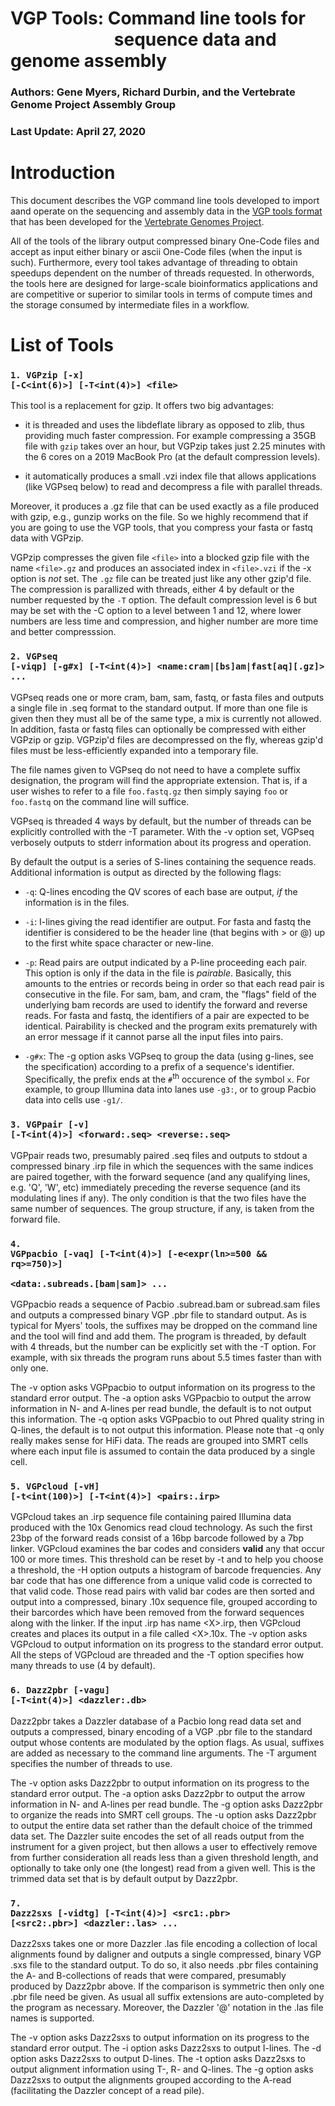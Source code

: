 
# VGP Tools: Command line tools for <br>&nbsp;&nbsp;&nbsp;&nbsp;&nbsp;&nbsp;&nbsp;&nbsp;&nbsp;&nbsp;&nbsp;&nbsp;&nbsp;&nbsp;&nbsp;&nbsp;&nbsp;&nbsp;&nbsp;&nbsp;&nbsp;&nbsp;&nbsp;&nbsp; sequence data and genome assembly

### Authors:  Gene Myers, Richard Durbin, and the Vertebrate Genome Project Assembly Group
### Last Update: April 27, 2020

# Introduction

This document describes the VGP command line tools developed to
import aand operate on the
sequencing and assembly data in the [VGP tools format](file://VGP-assembly-schema.md)
that has been developed for the
[Vertebrate Genomes Project](http://www.vertebrategenomes.org).

All of the tools of the library output compressed binary One-Code files and accept as input either binary or ascii One-Code files (when the input is such).  Furthermore,
every tool takes advantage of threading to obtain speedups dependent on the number
of threads requested.  In otherwords, the tools here are designed for large-scale
bioinformatics applications and are competitive or superior to similar tools in terms of compute times and the storage consumed by intermediate files in a workflow.

# List of Tools

### <code>1. VGPzip [-x] [-C\<int(6)\>] [-T\<int(4)\>] \<file\></code>

This tool is a replacement for gzip.  It offers two big advantages:

* it is threaded and uses the libdeflate library as opposed to zlib, thus
providing much faster compression.  For example compressing a 35GB file
with ```gzip``` takes over an hour, but VGPzip takes just 2.25 minutes with the 6 cores
on a 2019 MacBook Pro (at the default compression levels).

* it automatically produces a small .vzi index file that allows applications
(like VGPseq below) to read and decompress a file with parallel threads.

Moreover, it produces a .gz file that can be used exactly as a file produced with gzip,
e.g., gunzip works on the file.  So we highly recommend that if you are going to use
the VGP tools, that you compress your fasta or fastq data with VGPzip.

VGPzip compresses the given file ```<file>``` into a blocked gzip file with the name ```<file>.gz``` and
produces an associated index in ```<file>.vzi``` if the -x option is *not* set.  The ```.gz``` file can be treated just like any other gzip'd file.  The compression is parallized with threads,
either 4 by default or the number requested by the ```-T``` option.  The default compression level is 6 but may
be set with the -C option to a level between 1 and 12, where lower numbers are less time and compression, and higher
number are more time and better compresssion.

### <code>2. VGPseq [-viqp] [-g#x] [-T\<int(4)\>] \<name:cram|[bs]am|fast[aq][.gz]> ...</code>

VGPseq reads one or more cram, bam, sam, fastq, or fasta files and outputs a single file in .seq format to the standard output.
If more than one file is given then they must all be of the same type, a mix is currently not allowed.  In addition, fasta or
fastq files can optionally be compressed with either VGPzip or gzip.  VGPzip'd files are decompressed on the fly, whereas gzip'd
files must be less-efficiently expanded into a temporary file.

The file names given to VGPseq do not need to have a complete suffix designation, the
program will find the appropriate extension.  That is, if a user wishes to refer to a
file ```foo.fastq.gz``` then simply saying ```foo``` or ```foo.fastq``` on the command
line will suffice.

VGPseq is threaded 4 ways by default, but the number of threads can be explicitly
controlled with the -T parameter.  With the -v option set, VGPseq verbosely outputs to
stderr information about its progress and operation.

By default the output is a series of S-lines containing the sequence reads.  Additional
information is output as directed by the following flags:

* ```-q```: Q-lines encoding the QV scores of each base are output, *if* the information is in the files.

* ```-i```:  I-lines giving the read identifier are output.  For fasta and fastq the identifier is considered
to be the header line (that begins with > or @) up to the first white space character or new-line.

* ```-p```: Read pairs are output indicated by a P-line proceeding each pair.  This
option is only if the data in the file is *pairable*.  Basically, this amounts to the
entries or records being in order so that each read pair is consecutive in the file.
For sam, bam, and cram, the "flags" field of the underlying bam records are used to
identify the forward and reverse reads.  For fasta and fastq, the identifiers of a
pair are expected to be identical.  Pairability is checked and the program exits
prematurely with an error message if it cannot parse all the input files into pairs.

* ```-g#x```: The -g option asks VGPseq to group the data (using g-lines, see the specification) according to
a prefix of a sequence's identifier.  Specifically, the prefix ends at the ```#```<sup>th</sup> occurence of the
symbol ```x```.  For example, to group Illumina data into lanes use ```-g3:```, or to group Pacbio data
into cells use ```-g1/```.

### <code>3. VGPpair [-v] [-T\<int(4)\>] \<forward:.seq> \<reverse:.seq></code>

VGPpair reads two, presumably paired .seq files and outputs to stdout a compressed binary
.irp file in which the sequences with the same indices are paired together, with the forward sequence (and any qualifying lines, e.g. 'Q', 'W', etc) immediately preceding the reverse sequence (and its modulating lines if any).  The only condition is that the two files have
the same number of sequences.  The group structure, if any, is taken from the forward file.

### <code>4. VGPpacbio [-vaq] [-T\<int(4)\>] [-e<expr(ln>=500 && rq>=750)>]</code> <br><code>&nbsp;&nbsp;&nbsp;&nbsp;&nbsp;&nbsp;&nbsp;&nbsp;&nbsp;&nbsp;&nbsp;&nbsp;&nbsp;&nbsp;&nbsp;&nbsp; \<data:.subreads.[bam|sam]> ...</code>

VGPpacbio reads a sequence of Pacbio .subread.bam or subread.sam files and outputs a compressed
binary VGP .pbr file to
standard output.  As is typical for Myers' tools, the suffixes may be dropped on the command
line and the tool will find and add them.  The program is threaded, by default with 4 threads,
but the number can be explicitly set with the -T option.  For example, with six threads the program
runs about 5.5 times faster than with only one.

The -v option asks VGPpacbio to output information on its progress to the standard error output.
The -a option asks VGPpacbio to  output the arrow information in N- and A-lines per read bundle,
the default is to not output this information.  The -q option asks VGPpacbio to out Phred quality string in Q-lines, the default is to not output this information.  Please note that -q only really makes sense for HiFi data.  The reads are grouped into SMRT cells where each
input file is assumed to contain the data produced by a single cell.

### <code>5. VGPcloud [-vH] [-t\<int(100)>] [-T\<int(4)>] \<pairs:.irp></code>

VGPcloud takes an .irp sequence file containing paired Illumina data produced with the
10x Genomics read cloud technology.  As such the first 23bp of the forward reads consist
of a 16bp barcode followed by a 7bp linker.  VGPcloud examines the bar codes and
considers **valid** any that occur 100 or more times.  This threshold can be reset by -t and to
help you choose a threshold, the -H option outputs a histogram of barcode frequencies.
Any bar code that has one difference from a unique valid code is corrected to that valid code.  Those
read pairs with valid bar codes are then sorted
and output into a compressed, binary .10x sequence file, grouped according to
their barcordes which have been removed from the forward sequences along with the linker.
If the input .irp has name \<X>.irp, then VGPcloud creates and places its output in a
file called \<X>.10x.  The -v option asks VGPcloud to output information on its progress to the standard error output.  All the steps of VGPcloud are threaded and the -T option specifies how many threads
to use (4 by default).

### <code>6. Dazz2pbr [-vagu] [-T\<int(4)\>] \<dazzler:.db\></code>

Dazz2pbr takes a Dazzler database of a Pacbio long read data set and outputs
a compressed, binary encoding of a VGP .pbr file to the standard output whose contents
are modulated by the option flags.
As usual, suffixes are added as necessary to the command line arguments.   The -T argument specifies the number of threads to use.

The -v option asks Dazz2pbr to output information on its progress to the standard error output.
The -a option asks Dazz2pbr to output the arrow information in N- and A-lines per read bundle.
The -g option asks Dazz2pbr to organize the reads into SMRT cell groups.
The -u option asks Dazz2pbr to output the entire data set rather than the default choice
of the trimmed data set.  The Dazzler suite encodes the set of all reads output from the
instrument for a given project, but then allows a user to effectively remove from further
consideration all reads less than a given threshold length, and optionally to take only
one (the longest) read from a given well.  This is the trimmed data set that is by default
output by Dazz2pbr.

### <code>7. Dazz2sxs [-vidtg] [-T\<int(4)\>] \<src1:.pbr> [\<src2:.pbr>] \<dazzler:.las\> ...</code>

Dazz2sxs takes one or more Dazzler .las file encoding a collection of local alignments found by daligner
and outputs a single compressed, binary VGP .sxs file to the standard output.  To do so, it also needs .pbr
files containing the A- and B-collections of reads that were compared, presumably produced
by Dazz2pbr above.  If the comparison is symmetric then only one .pbr file need be given.
As usual all suffix extensions are auto-completed by the program as necessary. Moreover,
the Dazzler '@' notation in the .las file names is supported.

The -v option asks Dazz2sxs to output information on its progress to the standard error output.
The -i option asks Dazz2sxs to output I-lines.
The -d option asks Dazz2sxs to output D-lines.
The -t option asks Dazz2sxs to output alignment information using T-, R- and Q-lines.
The -g option asks Dazz2sxs to output the alignments grouped according to the A-read
(facilitating the Dazzler concept of a read pile).
